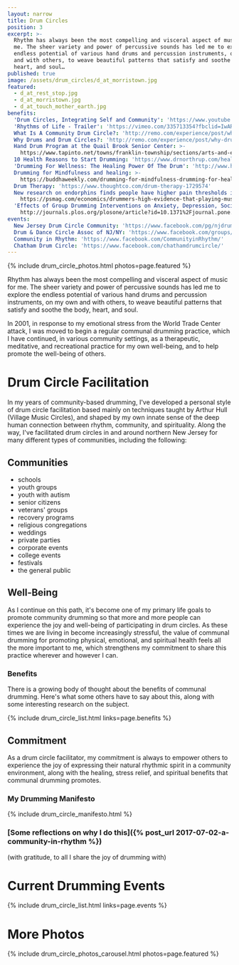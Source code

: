 ```yaml
---
layout: narrow
title: Drum Circles
position: 3
excerpt: >-
  Rhythm has always been the most compelling and visceral aspect of music for
  me. The sheer variety and power of percussive sounds has led me to explore the
  endless potential of various hand drums and percussion instruments, on my own
  and with others, to weave beautiful patterns that satisfy and soothe the body,
  heart, and soul…
published: true
image: /assets/drum_circles/d_at_morristown.jpg
featured:
  - d_at_rest_stop.jpg
  - d_at_morristown.jpg
  - d_at_touch_mother_earth.jpg
benefits:
  'Drum Circles, Integrating Self and Community': 'https://www.youtube.com/embed/SLeRKoHynQQ'
  'Rhythms of Life - Trailer': 'https://vimeo.com/335713354?fbclid=IwAR0VDzDygYtCgz_a6cbKlvnt-jBCEYSACfz0CszAwv2ifI0OEMz6FoLz2EU'
  What Is A Community Drum Circle?: 'http://remo.com/experience/post/what-is-a-community-drum-circle/'
  Why Drums and Drum Circles?: 'http://remo.com/experience/post/why-drums-and-drum-circles/'
  Hand Drum Program at the Quail Brook Senior Center: >-
    https://www.tapinto.net/towns/franklin-township/sections/arts-and-entertainment/articles/franklin-womans-club-sponsors-hand-drum-program
  10 Health Reasons to Start Drumming: 'https://www.drnorthrup.com/health-benefits-drumming/'
  'Drumming For Wellness: The Healing Power Of The Drum': 'http://www.healthy.net/scr/article.aspx?Id=2181'
  Drumming for Mindfulness and healing: >-
    https://buddhaweekly.com/drumming-for-mindfulness-drumming-for-healing-mind-and-body-a-simple-way-to-calm-the-monkey-mind-remove-stress-and-heal-how-science-and-different-buddhist-traditions-use-the-drum-for-everything-fr/
  Drum Therapy: 'https://www.thoughtco.com/drum-therapy-1729574'
  New research on endorphins finds people have higher pain thresholds immediately after performing music or dancing: >-
    https://psmag.com/economics/drummers-high-evidence-that-playing-music-releases-endorphins-49578
  'Effects of Group Drumming Interventions on Anxiety, Depression, Social Resilience and Inflammatory Immune Response among Mental Health Service Users': >-
    http://journals.plos.org/plosone/article?id=10.1371%2Fjournal.pone.0151136#authcontrib
events:
  New Jersey Drum Circle Community: 'https://www.facebook.com/pg/njdrumcircles/posts/'
  Drum & Dance Circle Assoc of NJ/NY: 'https://www.facebook.com/groups/DrumDance/'
  Community in Rhythm: 'https://www.facebook.com/CommunityinRhythm/'
  Chatham Drum Circle: 'https://www.facebook.com/chathamdrumcircle/'
---
```


{% include drum_circle_photos.html photos=page.featured %}

Rhythm has always been the most compelling and visceral aspect of music for me. The sheer variety and power of percussive sounds has led me to explore the endless potential of various hand drums and percussion instruments, on my own and with others, to weave beautiful patterns that satisfy and soothe the body, heart, and soul.

In 2001, in response to my emotional stress from the World Trade Center attack, I was moved to begin a regular communal drumming practice, which I have continued, in various community settings, as a therapeutic, meditative, and recreational practice for my own well-being, and to help promote the well-being of others.

# Drum Circle Facilitation
In my years of community-based drumming, I've developed a personal style of drum circle facilitation based mainly on techniques taught by Arthur Hull (Village Music Circles), and shaped by my own innate sense of the deep human connection between rhythm, community, and spirituality. Along the way, I've facilitated drum circles in and around northern New Jersey for many different types of communities, including the following:

## Communities
- schools
- youth groups
- youth with autism
- senior citizens
- veterans' groups
- recovery programs
- religious congregations
- weddings
- private parties
- corporate events
- college events
- festivals
- the general public

## Well-Being
As I continue on this path, it's become one of my primary life goals to promote community drumming so that more and more people can experience the joy and well-being of participating in drum circles. As these times we are living in become increasingly stressful, the value of communal drumming for promoting physical, emotional, and spiritual health feels all the more important to me, which strengthens my commitment to share this practice wherever and however I can.

### Benefits
There is a growing body of thought about the benefits of communal drumming. Here's what some others have to say about this, along with some interesting research on the subject.

{% include drum_circle_list.html links=page.benefits %}

## Commitment
As a drum circle facilitator, my commitment is always to empower others to experience the joy of expressing their natural rhythmic spirit in a community environment, along with the healing, stress relief, and spiritual benefits that communal drumming promotes.

### My Drumming Manifesto
{% include drum_circle_manifesto.html %}

### [Some reflections on why I do this]({% post_url 2017-07-02-a-community-in-rhythm %})
(with gratitude, to all I share the joy of drumming with)

# Current Drumming Events
{% include drum_circle_list.html links=page.events %}

# More Photos
{% include drum_circle_photos_carousel.html photos=page.featured %}
